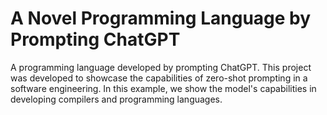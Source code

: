 # A Novel Programming Language by Prompting ChatGPT
A programming language developed by prompting ChatGPT. This project was developed to showcase the capabilities of zero-shot prompting in a software engineering. In this example, we show the model's capabilities in developing compilers and programming languages.
